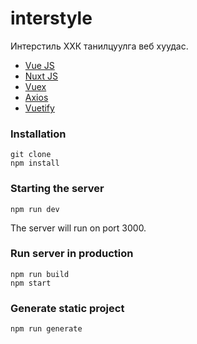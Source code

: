 # interstyle

Интерстиль ХХК танилцуулга веб хуудас.

- [Vue JS](https://vuejs.org)
- [Nuxt JS](https://nuxtjs.org)
- [Vuex](https://vuex.vuejs.org)
- [Axios](https://github.com/axios/axios)
- [Vuetify](https://vuetifyjs.com)

### Installation

```
git clone
npm install
```

### Starting the server

```
npm run dev
```

The server will run on port 3000.

### Run server in production

```
npm run build
npm start
```

### Generate static project

```
npm run generate
```

